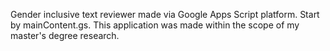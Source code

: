 Gender inclusive text reviewer made via Google Apps Script platform. Start by mainContent.gs.
This application was made within the scope of my master's degree research.
